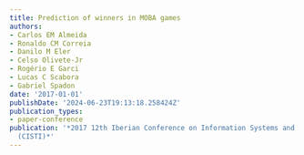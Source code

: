 ```yaml
---
title: Prediction of winners in MOBA games
authors:
- Carlos EM Almeida
- Ronaldo CM Correia
- Danilo M Eler
- Celso Olivete-Jr
- Rogério E Garci
- Lucas C Scabora
- Gabriel Spadon
date: '2017-01-01'
publishDate: '2024-06-23T19:13:18.258424Z'
publication_types:
- paper-conference
publication: '*2017 12th Iberian Conference on Information Systems and Technologies
  (CISTI)*'
---
```


